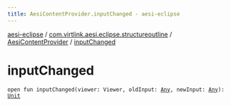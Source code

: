 ```yaml
---
title: AesiContentProvider.inputChanged - aesi-eclipse
---
```


[aesi-eclipse](../../index.html) / [com.virtlink.aesi.eclipse.structureoutline](../index.html) / [AesiContentProvider](index.html) / [inputChanged](.)

# inputChanged

`open fun inputChanged(viewer: Viewer, oldInput: `[`Any`](https://kotlinlang.org/api/latest/jvm/stdlib/kotlin/-any/index.html)`, newInput: `[`Any`](https://kotlinlang.org/api/latest/jvm/stdlib/kotlin/-any/index.html)`): `[`Unit`](https://kotlinlang.org/api/latest/jvm/stdlib/kotlin/-unit/index.html)